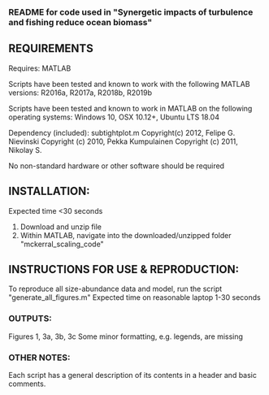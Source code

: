 ### README for code used in "Synergetic impacts of turbulence and fishing reduce ocean biomass"

## REQUIREMENTS
Requires: MATLAB

Scripts have been tested and known to work with the following MATLAB versions:
R2016a, R2017a, R2018b, R2019b

Scripts have been tested and known to work in MATLAB on the following operating systems:
Windows 10, OSX 10.12+, Ubuntu LTS 18.04

Dependency (included): subtightplot.m  Copyright(c) 2012, Felipe G. Nievinski 
Copyright (c) 2010, Pekka Kumpulainen Copyright (c) 2011, Nikolay S.

No non-standard hardware or other software should be required

## INSTALLATION:
Expected time <30 seconds
1. Download and unzip file
2. Within MATLAB, navigate into the downloaded/unzipped folder "mckerral_scaling_code" 

## INSTRUCTIONS FOR USE & REPRODUCTION:
To reproduce all size-abundance data and model, run the script "generate_all_figures.m"
Expected time on reasonable laptop 1-30 seconds 

### OUTPUTS:
Figures 1, 3a, 3b, 3c
Some minor formatting, e.g. legends, are missing

### OTHER NOTES:
Each script has a general description of its contents in a header and basic comments.
